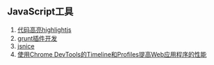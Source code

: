 ## JavaScript工具

1. [代码高亮highlightjs](https://highlightjs.org/)
2. [grunt插件开发](http://www.ghugo.com/how-to-create-grunt-plugin/)
3. [jsnice](http://www.jsnice.org/)
4. [使用Chrome DevTools的Timeline和Profiles提高Web应用程序的性能](http://www.oschina.net/translate/performance-optimisation-with-timeline-profiles)
